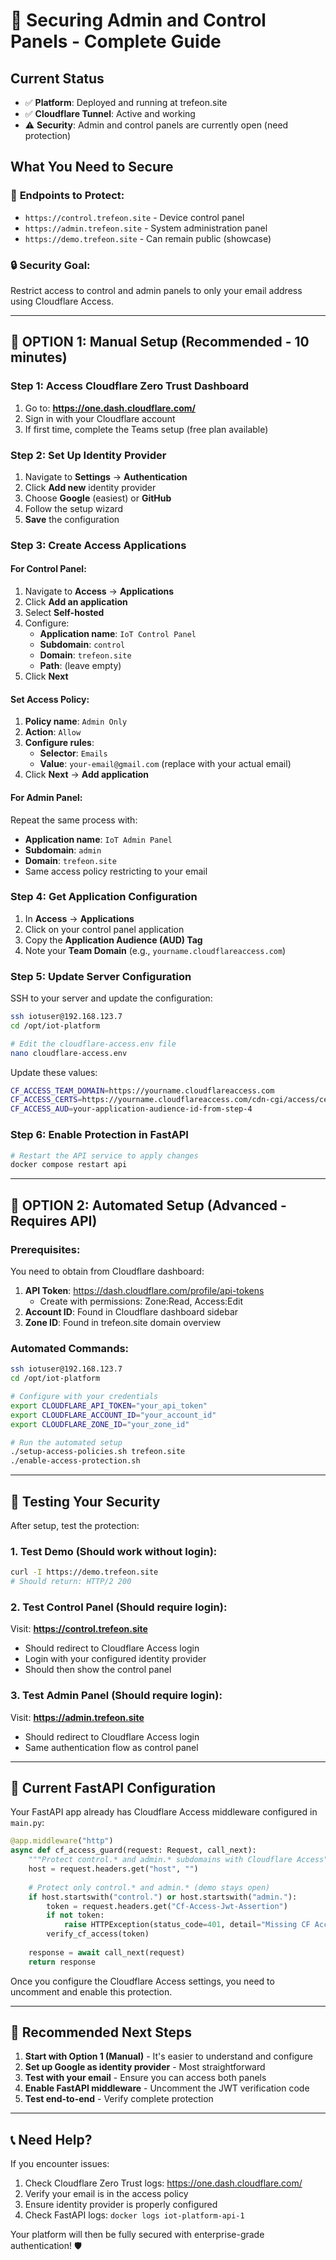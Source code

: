 # 🔐 Securing Admin and Control Panels - Complete Guide

## Current Status
- ✅ **Platform**: Deployed and running at trefeon.site
- ✅ **Cloudflare Tunnel**: Active and working
- ⚠️ **Security**: Admin and control panels are currently open (need protection)

## What You Need to Secure

### 🎯 **Endpoints to Protect:**
- `https://control.trefeon.site` - Device control panel
- `https://admin.trefeon.site` - System administration panel
- `https://demo.trefeon.site` - Can remain public (showcase)

### 🔒 **Security Goal:**
Restrict access to control and admin panels to only your email address using Cloudflare Access.

---

## 🚀 **OPTION 1: Manual Setup (Recommended - 10 minutes)**

### Step 1: Access Cloudflare Zero Trust Dashboard
1. Go to: **https://one.dash.cloudflare.com/**
2. Sign in with your Cloudflare account
3. If first time, complete the Teams setup (free plan available)

### Step 2: Set Up Identity Provider
1. Navigate to **Settings** → **Authentication**
2. Click **Add new** identity provider
3. Choose **Google** (easiest) or **GitHub**
4. Follow the setup wizard
5. **Save** the configuration

### Step 3: Create Access Applications

#### For Control Panel:
1. Navigate to **Access** → **Applications**
2. Click **Add an application**
3. Select **Self-hosted**
4. Configure:
   - **Application name**: `IoT Control Panel`
   - **Subdomain**: `control`
   - **Domain**: `trefeon.site`
   - **Path**: (leave empty)
5. Click **Next**

#### Set Access Policy:
1. **Policy name**: `Admin Only`
2. **Action**: `Allow`
3. **Configure rules**:
   - **Selector**: `Emails`
   - **Value**: `your-email@gmail.com` (replace with your actual email)
4. Click **Next** → **Add application**

#### For Admin Panel:
Repeat the same process with:
- **Application name**: `IoT Admin Panel`
- **Subdomain**: `admin`
- **Domain**: `trefeon.site`
- Same access policy restricting to your email

### Step 4: Get Application Configuration
1. In **Access** → **Applications**
2. Click on your control panel application
3. Copy the **Application Audience (AUD) Tag**
4. Note your **Team Domain** (e.g., `yourname.cloudflareaccess.com`)

### Step 5: Update Server Configuration
SSH to your server and update the configuration:

```bash
ssh iotuser@192.168.123.7
cd /opt/iot-platform

# Edit the cloudflare-access.env file
nano cloudflare-access.env
```

Update these values:
```bash
CF_ACCESS_TEAM_DOMAIN=https://yourname.cloudflareaccess.com
CF_ACCESS_CERTS=https://yourname.cloudflareaccess.com/cdn-cgi/access/certs
CF_ACCESS_AUD=your-application-audience-id-from-step-4
```

### Step 6: Enable Protection in FastAPI
```bash
# Restart the API service to apply changes
docker compose restart api
```

---

## 🤖 **OPTION 2: Automated Setup (Advanced - Requires API)**

### Prerequisites:
You need to obtain from Cloudflare dashboard:

1. **API Token**: https://dash.cloudflare.com/profile/api-tokens
   - Create with permissions: Zone:Read, Access:Edit
2. **Account ID**: Found in Cloudflare dashboard sidebar
3. **Zone ID**: Found in trefeon.site domain overview

### Automated Commands:
```bash
ssh iotuser@192.168.123.7
cd /opt/iot-platform

# Configure with your credentials
export CLOUDFLARE_API_TOKEN="your_api_token"
export CLOUDFLARE_ACCOUNT_ID="your_account_id" 
export CLOUDFLARE_ZONE_ID="your_zone_id"

# Run the automated setup
./setup-access-policies.sh trefeon.site
./enable-access-protection.sh
```

---

## 🧪 **Testing Your Security**

After setup, test the protection:

### 1. Test Demo (Should work without login):
```bash
curl -I https://demo.trefeon.site
# Should return: HTTP/2 200
```

### 2. Test Control Panel (Should require login):
Visit: **https://control.trefeon.site**
- Should redirect to Cloudflare Access login
- Login with your configured identity provider
- Should then show the control panel

### 3. Test Admin Panel (Should require login):
Visit: **https://admin.trefeon.site**
- Should redirect to Cloudflare Access login
- Same authentication flow as control panel

---

## 🔧 **Current FastAPI Configuration**

Your FastAPI app already has Cloudflare Access middleware configured in `main.py`:

```python
@app.middleware("http")
async def cf_access_guard(request: Request, call_next):
    """Protect control.* and admin.* subdomains with Cloudflare Access"""
    host = request.headers.get("host", "")
    
    # Protect only control.* and admin.* (demo stays open)
    if host.startswith("control.") or host.startswith("admin."):
        token = request.headers.get("Cf-Access-Jwt-Assertion")
        if not token:
            raise HTTPException(status_code=401, detail="Missing CF Access JWT")
        verify_cf_access(token)
    
    response = await call_next(request)
    return response
```

Once you configure the Cloudflare Access settings, you need to uncomment and enable this protection.

---

## 🎯 **Recommended Next Steps**

1. **Start with Option 1 (Manual)** - It's easier to understand and configure
2. **Set up Google as identity provider** - Most straightforward
3. **Test with your email** - Ensure you can access both panels
4. **Enable FastAPI middleware** - Uncomment the JWT verification code
5. **Test end-to-end** - Verify complete protection

---

## 📞 **Need Help?**

If you encounter issues:
1. Check Cloudflare Zero Trust logs: https://one.dash.cloudflare.com/
2. Verify your email is in the access policy
3. Ensure identity provider is properly configured
4. Check FastAPI logs: `docker logs iot-platform-api-1`

Your platform will then be fully secured with enterprise-grade authentication! 🛡️
